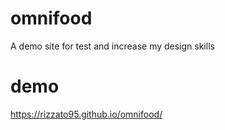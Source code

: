 # omnifood
A demo site for test and increase my design skills

# demo
https://rizzato95.github.io/omnifood/
